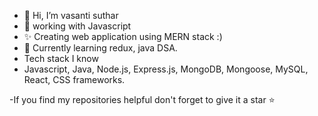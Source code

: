 - 👋 Hi, I’m vasanti suthar
- 👀 working with Javascript 
- ✨ Creating web application using MERN stack :)
- 🌱 Currently learning redux, java DSA.
- Tech stack I know
- Javascript, Java, Node.js, Express.js, MongoDB, Mongoose, MySQL, React, CSS frameworks.

-If you find my repositories helpful don't forget to give it a star ⭐ 


<!---
vasantisuthar/vasantisuthar is a ✨ special ✨ repository because its `README.md` (this file) appears on your GitHub profile.
You can click the Preview link to take a look at your changes.
--->
